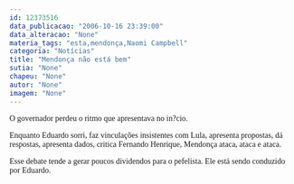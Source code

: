 ```yaml
---
id: 12373516
data_publicacao: "2006-10-16 23:39:00"
data_alteracao: "None"
materia_tags: "esta,mendonça,Naomi Campbell"
categoria: "Notícias"
title: "Mendonça não está bem"
sutia: "None"
chapeu: "None"
autor: "None"
imagem: "None"
---
```

<p><P><FONT face=Verdana>O governador perdeu o ritmo que apresentava no in?cio. </FONT></P></p>
<p><P><FONT face=Verdana>Enquanto Eduardo sorri, faz vinculações insistentes com Lula, apresenta propostas, dá respostas, apresenta dados, critica Fernando Henrique, Mendonça ataca, ataca e ataca. </FONT></P></p>
<p><P><FONT face=Verdana>Esse debate tende a gerar poucos dividendos para o pefelista. Ele está sendo conduzido por Eduardo.</FONT></P> </p>
